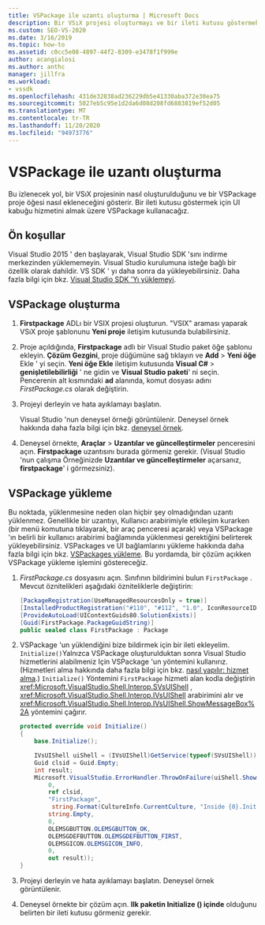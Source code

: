 ```yaml
---
title: VSPackage ile uzantı oluşturma | Microsoft Docs
description: Bir VSıX projesi oluşturmayı ve bir ileti kutusu göstermek için UI kabuğu hizmetini almak amacıyla VSPackage kullanarak VSPackage proje öğesi eklemeyi öğrenin.
ms.custom: SEO-VS-2020
ms.date: 3/16/2019
ms.topic: how-to
ms.assetid: c0cc5e08-4897-44f2-8309-e3478f1f999e
author: acangialosi
ms.author: anthc
manager: jillfra
ms.workload:
- vssdk
ms.openlocfilehash: 431de32838ad236229db5e41330aba372e30ea75
ms.sourcegitcommit: 5027eb5c95e1d2da6d08d208fd6883819ef52d05
ms.translationtype: MT
ms.contentlocale: tr-TR
ms.lasthandoff: 11/20/2020
ms.locfileid: "94973776"
---
```

# <a name="create-an-extension-with-a-vspackage"></a>VSPackage ile uzantı oluşturma

Bu izlenecek yol, bir VSıX projesinin nasıl oluşturulduğunu ve bir VSPackage proje öğesi nasıl ekleneceğini gösterir. Bir ileti kutusu göstermek için UI kabuğu hizmetini almak üzere VSPackage kullanacağız.

## <a name="prerequisites"></a>Ön koşullar

Visual Studio 2015 ' den başlayarak, Visual Studio SDK 'sını indirme merkezinden yüklememeyin. Visual Studio kurulumuna isteğe bağlı bir özellik olarak dahildir. VS SDK ' yı daha sonra da yükleyebilirsiniz. Daha fazla bilgi için bkz. [Visual Studio SDK 'Yı yüklemeyi](../extensibility/installing-the-visual-studio-sdk.md).

## <a name="create-a-vspackage"></a>VSPackage oluşturma

1. **Firstpackage** ADLı bir VSIX projesi oluşturun. "VSIX" araması yaparak VSıX proje şablonunu **Yeni proje** iletişim kutusunda bulabilirsiniz.

2. Proje açıldığında, **Firstpackage** adlı bir Visual Studio paket öğe şablonu ekleyin. **Çözüm Gezgini**, proje düğümüne sağ tıklayın ve **Add**  >  **Yeni öğe** Ekle ' yi seçin. **Yeni öğe Ekle** iletişim kutusunda **Visual C#**  >  **genişletilebilirliği** ' ne gidin ve **Visual Studio paketi**' ni seçin. Pencerenin alt kısmındaki **ad** alanında, komut dosyası adını *FirstPackage.cs* olarak değiştirin.

3. Projeyi derleyin ve hata ayıklamayı başlatın.

    Visual Studio 'nun deneysel örneği görüntülenir. Deneysel örnek hakkında daha fazla bilgi için bkz. [deneysel örnek](../extensibility/the-experimental-instance.md).

4. Deneysel örnekte, **Araçlar**  >  **Uzantılar ve güncelleştirmeler** penceresini açın. **Firstpackage** uzantısını burada görmeniz gerekir. (Visual Studio 'nun çalışma Örneğinizde **Uzantılar ve güncelleştirmeler** açarsanız, **firstpackage**' i görmezsiniz).

## <a name="load-the-vspackage"></a>VSPackage yükleme

Bu noktada, yüklenmesine neden olan hiçbir şey olmadığından uzantı yüklenmez. Genellikle bir uzantıyı, Kullanıcı arabirimiyle etkileşim kurarken (bir menü komutuna tıklayarak, bir araç penceresi açarak) veya VSPackage 'ın belirli bir kullanıcı arabirimi bağlamında yüklenmesi gerektiğini belirterek yükleyebilirsiniz. VSPackages ve UI bağlamlarını yükleme hakkında daha fazla bilgi için bkz. [VSPackages yükleme](../extensibility/loading-vspackages.md). Bu yordamda, bir çözüm açıkken VSPackage yükleme işlemini göstereceğiz.

1. *FirstPackage.cs* dosyasını açın. Sınıfının bildirimini bulun `FirstPackage` . Mevcut öznitelikleri aşağıdaki özniteliklerle değiştirin:

    ```csharp
    [PackageRegistration(UseManagedResourcesOnly = true)]
    [InstalledProductRegistration("#110", "#112", "1.0", IconResourceID = 400)] // Info on this package for Help/About
    [ProvideAutoLoad(UIContextGuids80.SolutionExists)]
    [Guid(FirstPackage.PackageGuidString)]
    public sealed class FirstPackage : Package
    ```

2. VSPackage 'un yüklendiğini bize bildirmek için bir ileti ekleyelim. `Initialize()`Yalnızca VSPackage oluşturulduktan sonra Visual Studio hizmetlerini alabilmeniz Için VSPackage 'un yöntemini kullanırız. (Hizmetleri alma hakkında daha fazla bilgi için bkz. [nasıl yapılır: hizmet alma](../extensibility/how-to-get-a-service.md).) `Initialize()` Yöntemini `FirstPackage` hizmeti alan kodla değiştirin <xref:Microsoft.VisualStudio.Shell.Interop.SVsUIShell> , <xref:Microsoft.VisualStudio.Shell.Interop.IVsUIShell> arabirimini alır ve <xref:Microsoft.VisualStudio.Shell.Interop.IVsUIShell.ShowMessageBox%2A> yöntemini çağırır.

    ```csharp
    protected override void Initialize()
    {
        base.Initialize();

        IVsUIShell uiShell = (IVsUIShell)GetService(typeof(SVsUIShell));
        Guid clsid = Guid.Empty;
        int result;
        Microsoft.VisualStudio.ErrorHandler.ThrowOnFailure(uiShell.ShowMessageBox(
            0,
            ref clsid,
            "FirstPackage",
             string.Format(CultureInfo.CurrentCulture, "Inside {0}.Initialize()", this.GetType().FullName),
            string.Empty,
            0,
            OLEMSGBUTTON.OLEMSGBUTTON_OK,
            OLEMSGDEFBUTTON.OLEMSGDEFBUTTON_FIRST,
            OLEMSGICON.OLEMSGICON_INFO,
            0,
            out result));
    }
    ```

3. Projeyi derleyin ve hata ayıklamayı başlatın. Deneysel örnek görüntülenir.

4. Deneysel örnekte bir çözüm açın. **Ilk paketin Initialize () içinde** olduğunu belirten bir ileti kutusu görmeniz gerekir.
